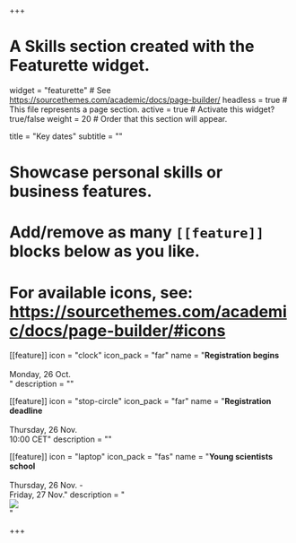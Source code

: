 +++
# A Skills section created with the Featurette widget.
widget = "featurette"  # See https://sourcethemes.com/academic/docs/page-builder/
headless = true  # This file represents a page section.
active = true  # Activate this widget? true/false
weight = 20  # Order that this section will appear.

title = "Key dates"
subtitle = ""

# Showcase personal skills or business features.
# 
# Add/remove as many `[[feature]]` blocks below as you like.
# 
# For available icons, see: https://sourcethemes.com/academic/docs/page-builder/#icons

[[feature]]
  icon = "clock"
  icon_pack = "far"
  name = "**Registration begins** <br><br> <i class='fa fa-calendar'></i> Monday, 26 Oct. <br>"
  description = ""
  
[[feature]]
  icon = "stop-circle"
  icon_pack = "far"
  name = "**Registration deadline** <br><br> <i class='fa fa-calendar'></i> Thursday, 26 Nov. <br> 10:00 CET"
  description = ""
  
[[feature]]
  icon = "laptop"
  icon_pack = "fas"
  name = "**Young scientists school** <br><br> <i class='fa fa-calendar'></i> Thursday, 26 Nov. - <br> Friday, 27 Nov."
  description = "<a target='_blank' href='https://calendar.google.com/event?action=TEMPLATE&amp;tmeid=NHVidmEwNjkzdGVqZmh1MGc5ajV0cXZucDMgYXRzeXBsZW5rb3ZAbQ&amp;tmsrc=atsyplenkov%40gmail.com'><img border='0' style='margin-left:auto; margin-right:auto;display:block;' src='https://www.google.com/calendar/images/ext/gc_button1_en-GB.gif' ></a>"

+++
